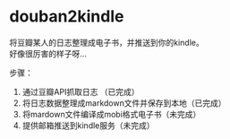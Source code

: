 douban2kindle
==========

将豆瓣某人的日志整理成电子书，并推送到你的kindle。           
好像很厉害的样子呀…

步骤：
1. 通过豆瓣API抓取日志 （已完成）
2. 将日志数据整理成markdown文件并保存到本地（已完成）
3. 将mardown文件编译成mobi格式电子书（未完成）
4. 提供邮箱推送到kindle服务（未完成）